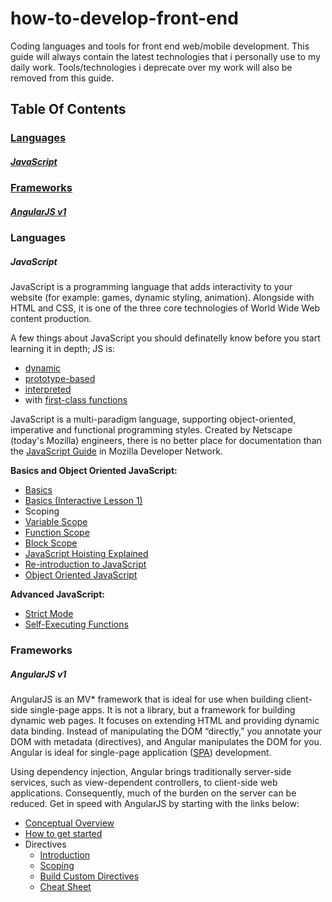 # how-to-develop-front-end
Coding languages and tools for front end web/mobile development.
This guide will always contain the latest technologies that i personally use to my daily work.
Tools/technologies i deprecate over my work will also be removed from this guide.

## Table Of Contents

### [Languages](#languages)
##### [JavaScript](#javascript)

### [Frameworks](#frameworks)
##### [AngularJS v1](#angularjs-v1)


### Languages
##### JavaScript
JavaScript is a programming language that adds interactivity to your website (for example: games, dynamic styling, animation). Alongside with HTML and CSS, it is one of the three core technologies of World Wide Web content production. 

A few things about JavaScript you should definatelly know before you start learning it in depth; JS is:

* [dynamic](https://en.wikipedia.org/wiki/Dynamic_programming_language)
* [prototype-based](https://en.wikipedia.org/wiki/Prototype-based_programming)
* [interpreted](https://en.wikipedia.org/wiki/Interpreted_language)
* with [first-class functions](https://en.wikipedia.org/wiki/First-class_function)

JavaScript is a multi-paradigm language, supporting object-oriented, imperative and functional programming styles.
Created by Netscape (today's Mozilla) engineers, there is no better place for documentation than the [JavaScript Guide](https://developer.mozilla.org/en-US/docs/Web/JavaScript/Guide) in Mozilla Developer Network.

**Basics and Object Oriented JavaScript:**

* [Basics](https://developer.mozilla.org/en-US/Learn/Getting_started_with_the_web/JavaScript_basics)
* [Basics (Interactive Lesson 1)](http://javascript.didacto.net/)
* Scoping
 * [Variable Scope](https://developer.mozilla.org/en-US/docs/Web/JavaScript/Guide/Grammar_and_types#Variable_scope)
 * [Function Scope](https://developer.mozilla.org/en-US/docs/Web/JavaScript/Guide/Functions#Function_scope)
 * [Block Scope](https://developer.mozilla.org/en-US/docs/Web/JavaScript/Reference/Statements/let)
* [JavaScript Hoisting Explained](http://code.tutsplus.com/tutorials/javascript-hoisting-explained--net-15092)
* [Re-introduction to JavaScript](https://developer.mozilla.org/en-US/docs/Web/JavaScript/A_re-introduction_to_JavaScript)
* [Object Oriented JavaScript](https://developer.mozilla.org/en-US/docs/Web/JavaScript/Introduction_to_Object-Oriented_JavaScript)


**Advanced JavaScript:**

* [Strict Mode](http://ejohn.org/blog/ecmascript-5-strict-mode-json-and-more/)
* [Self-Executing Functions](http://markdalgleish.com/2011/03/self-executing-anonymous-functions/)

### Frameworks
##### AngularJS v1
AngularJS is an MV* framework that is ideal for use when building client-side single-page apps. It is not a library, but a framework for building dynamic web pages. It focuses on extending HTML and providing dynamic data binding. Instead of manipulating the DOM “directly,” you annotate your DOM with metadata (directives), and Angular manipulates the DOM for you. Angular is ideal for single-page application ([SPA](https://en.wikipedia.org/wiki/Single-page_application)) development.

Using dependency injection, Angular brings traditionally server-side services, such as view-dependent controllers, to client-side web applications. Consequently, much of the burden on the server can be reduced. Get in speed with AngularJS by starting with the links below:

* [Conceptual Overview](https://docs.angularjs.org/guide/concepts)
* [How to get started](http://www.ng-newsletter.com/posts/beginner2expert-how_to_start.html)
* Directives
  * [Introduction](http://www.ng-newsletter.com/posts/beginner2expert-directives.html)
  * [Scoping](https://github.com/angular/angular.js/wiki/Understanding-Scopes)
  * [Build Custom Directives](http://www.ng-newsletter.com/posts/directives.html)
  * [Cheat Sheet](https://d2eip9sf3oo6c2.cloudfront.net/pdf/egghead-io-directive-definition-object-cheat-sheet.pdf?__s=n5ryciokbigwwwkvvwhc)
